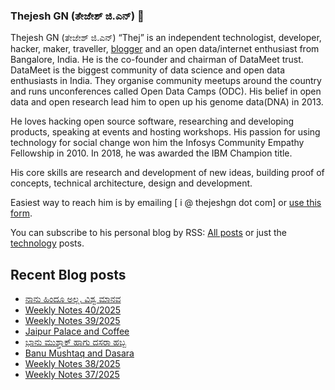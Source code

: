 ### Thejesh GN (ತೇಜೇಶ್ ಜಿ.ಎನ್) 👋

Thejesh GN (ತೇಜೇಶ್ ಜಿ.ಎನ್) “Thej” is an independent technologist, developer, hacker, maker, traveller, [blogger](https://thejeshgn.com/) and an open data/internet enthusiast from Bangalore, India. He is the co-founder and chairman of DataMeet trust. DataMeet is the biggest community of data science and open data enthusiasts in India. They organise community meetups around the country and runs unconferences called Open Data Camps (ODC). His belief in open data and open research lead him to open up his genome data(DNA) in 2013.

He loves hacking open source software, researching and developing products, speaking at events and hosting workshops. His passion for using technology for social change won him the Infosys Community Empathy Fellowship in 2010. In 2018, he was awarded the IBM Champion title.

His core skills are research and development of new ideas, building proof of concepts, technical architecture, design and development.

Easiest way to reach him is by emailing [ i @ thejeshgn dot com] or [use this form](https://thejeshgn.com/contact/).

You can subscribe to his personal blog by RSS: [All posts](https://feeds.thejeshgn.com/thejeshgn) or just the [technology](https://feeds.thejeshgn.com/technology) posts.

## Recent Blog posts
<!-- BLOG-POST-LIST:START -->
- [ನಾನು ಹಿಂದೂ ಅಲ್ಲ. ವಿಶ್ವ ಮಾನವ](https://thejeshgn.com/2025/10/05/naa-hindu-alla-vishwa-manava/)
- [Weekly Notes 40/2025](https://thejeshgn.com/2025/10/03/weekly-notes-40-2025/)
- [Weekly Notes 39/2025](https://thejeshgn.com/2025/09/26/weekly-notes-39-2025/)
- [Jaipur Palace and Coffee](https://thejeshgn.com/2025/09/25/jaipur-palace-and-coffee/)
- [ಭಾನು ಮುಶ್ತಾಕ್ ಹಾಗು ದಸರಾ ಹಬ್ಬ](https://thejeshgn.com/2025/09/20/banu-mushtaq-and-dasara-habba/)
- [Banu Mushtaq and Dasara](https://thejeshgn.com/2025/09/20/banu-mushtaq-and-dasara/)
- [Weekly Notes 38/2025](https://thejeshgn.com/2025/09/19/weekly-notes-38-2025/)
- [Weekly Notes 37/2025](https://thejeshgn.com/2025/09/12/weekly-notes-37-2025/)
<!-- BLOG-POST-LIST:END -->
